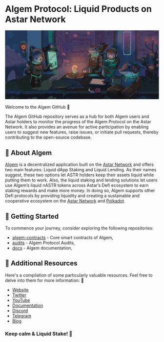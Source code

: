 # Algem Protocol: Liquid Products on Astar Network

![algem team meeting](/assets/algem-team-meeting.jpg)

Welcome to the Algem GitHub 🔨

The Algem GitHub repository serves as a hub for both Algem users and Astar holders to monitor the progress of the Algem Protocol on the Astar Network. It also provides an avenue for active participation by enabling users to suggest new features, raise issues, or initiate pull requests, thereby contributing to the open-source codebase.

## 🌊 About Algem

[Algem](https://www.algem.io/) is a decentralized application built on the [Astar Network](https://astar.network/) and offers two main features: Liquid dApp Staking and Liquid Lending. As their names suggest, these two options let ASTR holders keep their assets liquid while putting them to work. Also, the liquid staking and lending solutions let users use Algem’s liquid nASTR tokens across Astar’s Defi ecosystem to earn staking rewards and make more money. 
In doing so, Algem supports other Defi protocols by providing liquidity and creating a sustainable and cooperative ecosystem on the [Astar Network](https://astar.network/) and [Polkadot](https://www.polkadot.network/).

## 🚀 Getting Started

To commence your journey, consider exploring the following repositories:

- [algem-contracts](https://github.com/AlgemDeFi/algem-contracts) - Core smart contracts of Algem,
- [audits](https://github.com/AlgemDeFi/audits) - Algem Protocol Audits,
- [docs](https://github.com/AlgemDeFi/docs) - Algem documentation,

## 🔗 Additional Resources

Here's a compilation of some particularly valuable resources. Feel free to delve into them for more information: 📜

- [Website](https://www.algem.io/)
- [Twitter](https://twitter.com/Algem_io)
- [YouTube](https://www.youtube.com/channel/UCG6mi_mL8EL6BKVn-RYXJ2w)
- [Documentation](https://docs.algem.io/)
- [Discord](https://discord.com/invite/Y7fQNdevV2)
- [Telegram](https://t.me/Algem_io)
- [Blog](https://blog.algem.io/)

### Keep calm & Liquid Stake! 🌊
